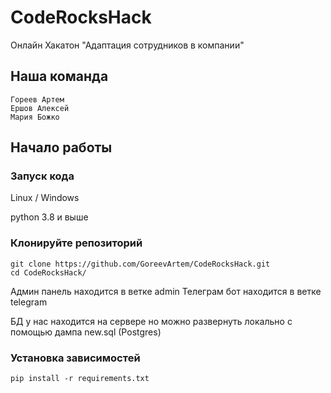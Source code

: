 # CodeRocksHack
Онлайн Хакатон "Адаптация сотрудников в компании"
 
## Наша команда
    Гореев Артем
    Ершов Алексей
    Мария Божко 

## Начало работы

### Запуск кода
Linux / Windows

python 3.8 и выше

### Клонируйте репозиторий
```
git clone https://github.com/GoreevArtem/CodeRocksHack.git
cd CodeRocksHack/
```
Админ панель находится в ветке admin
Телеграм бот находится в ветке telegram

БД у нас находится на сервере но можно развернуть локально с помощью дампа new.sql (Postgres)

### Установка зависимостей
```
pip install -r requirements.txt
```
